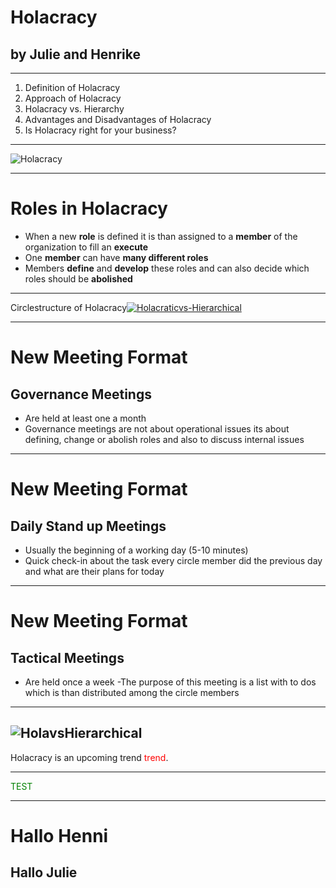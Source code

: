 # Holacracy 
## by Julie and Henrike

---
1. Definition of Holacracy 
2. Approach of Holacracy 
3. Holacracy vs. Hierarchy 
4. Advantages and Disadvantages of Holacracy 
5. Is Holacracy right for your business? 


---
![Holacracy](Holacracy.jpg)

---
# Roles in Holacracy

- When a new **role** is defined it is than assigned to a **member** of the organization to fill an **execute**
- One **member** can have **many different roles**
- Members **define** and **develop** these roles and can also decide which roles should be **abolished**

---
Circlestructure of Holacracy<a href="https://ibb.co/47XLrDV"><img src="https://i.ibb.co/9N105fr/Holacraticvs-Hierarchical.jpg" alt="Holacraticvs-Hierarchical" border="0"></a>

---
# New Meeting Format 
## Governance Meetings
- Are held at least one a month 
- Governance meetings are not about operational issues its about defining, change or abolish roles and also to discuss internal issues

---

# New Meeting Format 
## Daily Stand up Meetings 
- Usually the beginning of a working day (5-10 minutes)
- Quick check-in about the task every circle member did the previous day and what are their plans for today 

---

# New Meeting Format 
## Tactical Meetings
- Are held once a week 
-The purpose of this meeting is a list with to dos which is than distributed among the circle members


---
![HolavsHierarchical](HolacraticvsHierarchical.jpg)
---

Holacracy is an upcoming trend <span style="color:red">trend</span>.



---
<span style="color:green;">TEST</span>





--- 
# Hallo Henni
## Hallo Julie 

